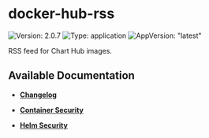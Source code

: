 # docker-hub-rss

![Version: 2.0.7](https://img.shields.io/badge/Version-2.0.7-informational?style=flat-square) ![Type: application](https://img.shields.io/badge/Type-application-informational?style=flat-square) ![AppVersion: "latest"](https://img.shields.io/badge/AppVersion-"latest"-informational?style=flat-square)

RSS feed for Chart Hub images.

## Available Documentation

- [**Changelog**](CHANGELOG)

- [**Container Security**](container-security)

- [**Helm Security**](helm-security)

